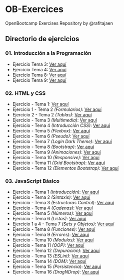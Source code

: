 # OB-Exercices
OpenBootcamp Exercises Repository by @rafitajaen

## Directorio de ejercicios
### 01. Introducción a la Programación
 - Ejercicio Tema 3: [Ver aquí](/01-IP/exercises/IPTema3.java)
 - Ejercicio Tema 4: [Ver aquí](/01-IP/exercises/IPTema4.java)
 - Ejercicio Tema 8: [Ver aquí](/01-IP/exercises/IPTema8.java)
 - Ejercicio Tema 9: [Ver aquí](/01-IP/exercises/IPTema9.java)

### 02. HTML y CSS
 - Ejercicio    - Tema 1: [Ver aquí](/02-HTML-CSS/exercises/HTML-Tema1.html)
 - Ejercicio 1  - Tema 2 *(Formularios)*: [Ver aquí](/02-HTML-CSS/exercises/HTML-Tema2-Formularios.html)
 - Ejercicio 2  - Tema 2 *(Tablas)*: [Ver aquí](/02-HTML-CSS/exercises/HTML-Tema2-Tablas.html)
 - Ejercicio    - Tema 3 *(Multimedia)*: [Ver aquí](/02-HTML-CSS/exercises/HTML-Tema3-Multimedia.html)
 - Ejercicio    - Tema 4 *(Introducción CSS)*: [Ver aquí](/02-HTML-CSS/exercises/HTML-Tema4-CSS.html)
 - Ejercicio    - Tema 5 *(Flexbox)*: [Ver aquí](/02-HTML-CSS/exercises/HTML-Tema5-Flex.html)
 - Ejercicio    - Tema 6 *(Pseudo)*: [Ver aquí](/02-HTML-CSS/exercises/HTML-Tema6-Pseudo.html)
 - Ejercicio    - Tema 7 *(Login Dark Theme)*: [Ver aquí](/02-HTML-CSS/exercises/HTML-Tema7-Login.html)
 - Ejercicio    - Tema 8 *(Bootstrap)*: [Ver aquí](/02-HTML-CSS/exercises/HTML-Tema8-Bootstrap.html)
 - Ejercicio    - Tema 9 *(Animaciones)*: [Ver aquí](/02-HTML-CSS/exercises/HTML-Tema9-Animaciones.html)
 - Ejercicio    - Tema 10 *(Responsive)*: [Ver aquí](/02-HTML-CSS/exercises/HTML-Tema10-Responsive.html)
 - Ejercicio    - Tema 11 *(Grid Bootstrap)*: [Ver aquí](/02-HTML-CSS/exercises/HTML-Tema11-GridBootstrap.html)
 - Ejercicio    - Tema 12 *(Elementos Bootstrap)*: [Ver aquí](/02-HTML-CSS/exercises/HTML-Tema12-ElementosBootstrap.html)

### 03. JavaScript Básico
 - Ejercicio       - Tema 1 *(Introducción)*: [Ver aquí](/03-JavaScript/exercises/01-intro/)
 - Ejercicio       - Tema 2 *(Sintaxis)*: [Ver aquí](/03-JavaScript/exercises/02-sintaxis/index.js)
 - Ejercicio       - Tema 3 *(Estructuras Control)*: [Ver aquí](/03-JavaScript/exercises/03-estructuras-control/)
 - Ejercicio       - Tema 4 *(Cadenas)*: [Ver aquí](/03-JavaScript/exercises/04-cadenas/index.js)
 - Ejercicio       - Tema 5 *(Números)*: [Ver aquí](/03-JavaScript/exercises/05-numeros/index.js)
 - Ejercicio       - Tema 6 *(Listas)*: [Ver aquí](/03-JavaScript/exercises/06-listas/index.js)
 - Ejercicio 1 a 4 - Tema 7 *(Sets y Objetos)*: [Ver aquí](/03-JavaScript/exercises/07-sets-objetos/)
 - Ejercicio       - Tema 8 *(Funciones)*: [Ver aquí](/03-JavaScript/exercises/08-funciones/index.js)
 - Ejercicio       - Tema 9 *(Errores)*: [Ver aquí](/03-JavaScript/exercises/09-errores/)
 - Ejercicio       - Tema 10 *(Modulos)*: [Ver aquí](/03-JavaScript/exercises/10-modulos/)
 - Ejercicio       - Tema 11 *(OOP)*: [Ver aquí](/03-JavaScript/exercises/11-OOP/index.js)
 - Ejercicio       - Tema 12 *(Depuración)*: [Ver aquí](/03-JavaScript/exercises/12-depuracion/)
 - Ejercicio       - Tema 13 *(ESLint)*: [Ver aquí](/03-JavaScript/exercises/13-ESLint/)
 - Ejercicio       - Tema 14 *(DOM)*: [Ver aquí](/03-JavaScript/exercises/14-JS/)
 - Ejercicio       - Tema 15 *(Persistencia)*: [Ver aquí](/03-JavaScript/exercises/15-persistencia/)
 - Ejercicio       - Tema 16 *(DragNDrop)*: [Ver aquí](/03-JavaScript/exercises/16-dragndrop/)
 
 